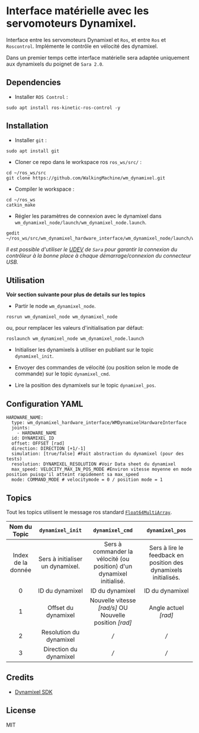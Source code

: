 # Interface matérielle avec les servomoteurs Dynamixel.

Interface entre les servomoteurs Dynamixel et `Ros`, et entre `Ros` et `Roscontrol`. Implémente le contrôle en vélocité des dynamixel. 

Dans un premier temps cette interface matérielle sera adaptée uniquement aux dynamixels du poignet de `Sara 2.0`.

## Dependencies

- Installer `ROS Control` :

```shell
sudo apt install ros-kinetic-ros-control -y
```

## Installation

- Installer `git` :

```shell
sudo apt install git
```

- Cloner ce repo dans le workspace ros `ros_ws/src/`  :

```shell
cd ~/ros_ws/src
git clone https://github.com/WalkingMachine/wm_dynamixel.git
```
- Compiler le workspace :

```shell
cd ~/ros_ws
catkin_make
```

- Régler les paramètres de connexion avec le dynamixel dans `wm_dynamixel_node/launch/wm_dynamixel_node.launch`.

```shell
gedit ~/ros_ws/src/wm_dynamixel_hardware_interface/wm_dynamixel_node/launch/wm_dynamixel_node.launch
```
*Il est possible d'utiliser le [UDEV](https://github.com/WalkingMachine/sara_udev) de `Sara` pour garantir la connexion du contrôleur à la bonne place à chaque démarrage/connexion du connecteur USB.*

## Utilisation

**Voir section suivante pour plus de details sur les topics**

- Partir le node `wm_dynamixel_node`.

```shell
rosrun wm_dynamixel_node wm_dynamixel_node
```

ou, pour remplacer les valeurs d'initialisation par défaut:

```shell
roslaunch wm_dynamixel_node wm_dynamixel_node.launch
```

- Initialiser les dynamixels à utiliser en publiant sur le topic `dynamixel_init`.

- Envoyer des commandes de vélocité (ou position selon le mode de commande) sur le topic `dynamixel_cmd`.

- Lire la position des dynamixels sur le topic `dynamixel_pos`.


## Configuration YAML
```shell
HARDWARE_NAME:
  type: wm_dynamixel_hardware_interface/WMDynamixelHardwareInterface
  joints:
    - HARDWARE_NAME
  id: DYNAMIXEL_ID
  offset: OFFSET [rad]
  direction: DIRECTION [+1/-1]
  simulation: [true/false] #Fait abstraction du dynamixel (pour des tests)
  resolution: DYNAMIXEL_RESOLUTION #Voir Data sheet du dynamixel
  max_speed: VELOCITY_MAX_IN_POS_MODE #Environ vitesse moyenne en mode position puisqu'il atteint rapidement sa max_speed
  mode: COMMAND_MODE # velocitymode = 0 / position mode = 1
```
## Topics 

Tout les topics utilisent le message ros standard [`Float64MultiArray`](http://docs.ros.org/api/std_msgs/html/msg/Float64MultiArray.html).

|    Nom du Topic    |         `dynamixel_init`         |                     `dynamixel_cmd`                     |                         `dynamixel_pos`                         |
|:------------------:|:--------------------------------:|:-------------------------------------------------------:|:---------------------------------------------------------------:|
| Index de la donnée | Sers à initialiser un dynamixel. | Sers à commander la vélocité (ou position) d'un dynamixel initialisé. | Sers à lire le feedback en position des dynamixels initialisés. |
|          0         |          ID du dynamixel         |                     ID du dynamixel                     |                         ID du dynamixel                         |
|          1         |        Offset du dynamixel       |                Nouvelle vitesse *[rad/s]* OU Nouvelle position *[rad]*         |                       Angle actuel *[rad]*                      |
|          2         |      Resolution du dynamixel     |                           */*                           |                               */*                               |
|          3         |       Direction du dynamixel     |                           */*                           |                               */*                               |

## Credits

- [Dynamixel SDK](https://github.com/ROBOTIS-GIT/DynamixelSDK)

## License

MIT
